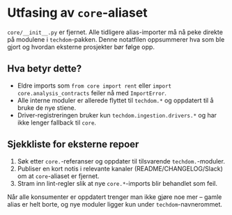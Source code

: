 # Utfasing av `core`-aliaset

`core/__init__.py` er fjernet. Alle tidligere alias-importer må nå peke direkte på modulene i `techdom`-pakken. Denne notatfilen oppsummerer hva som ble gjort og hvordan eksterne prosjekter bør følge opp.

## Hva betyr dette?
- Eldre imports som `from core import rent` eller `import core.analysis_contracts` feiler nå med `ImportError`.
- Alle interne moduler er allerede flyttet til `techdom.*` og oppdatert til å bruke de nye stiene.
- Driver-registreringen bruker kun `techdom.ingestion.drivers.*` og har ikke lenger fallback til `core`.

## Sjekkliste for eksterne repoer
1. Søk etter `core.`-referanser og oppdater til tilsvarende `techdom.`-moduler.
2. Publiser en kort notis i relevante kanaler (README/CHANGELOG/Slack) om at `core`-aliaset er fjernet.
3. Stram inn lint-regler slik at nye `core.*`-imports blir behandlet som feil.

Når alle konsumenter er oppdatert trenger man ikke gjøre noe mer – gamle alias er helt borte, og nye moduler ligger kun under `techdom`-navnerommet.
